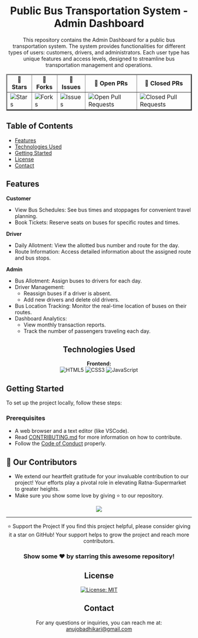 <div align="center">
  <h1>Public Bus Transportation System - Admin Dashboard</h1>
  <p>
    This repository contains the Admin Dashboard for a public bus transportation system. The system provides functionalities for different types of users: customers, drivers, and administrators. Each user type has unique features and access levels, designed to streamline bus transportation management and operations.
  </p>

  <table align="center" border="2px">
    <thead align="center">
      <tr>
        <td><b>🌟 Stars</b></td>
        <td><b>🍴 Forks</b></td>
        <td><b>🐛 Issues</b></td>
        <td><b>🔔 Open PRs</b></td>
        <td><b>🔕 Closed PRs</b></td>
      </tr>
    </thead>
    <tbody>
      <tr>
        <td><img alt="Stars" src="https://img.shields.io/github/stars/Ramsey99/Admin_Dashboard?style=flat&logo=github"/></td>
        <td><img alt="Forks" src="https://img.shields.io/github/forks/Ramsey99/Admin_Dashboard?style=flat&logo=github"/></td>
        <td><img alt="Issues" src="https://img.shields.io/github/issues/Ramsey99/Admin_Dashboard?style=flat&logo=github"/></td>
        <td><img alt="Open Pull Requests" src="https://img.shields.io/github/issues-pr/Ramsey99/Admin_Dashboard?style=flat&logo=github"/></td>
        <td><img alt="Closed Pull Requests" src="https://img.shields.io/github/issues-pr-closed/Ramsey99/Admin_Dashboard?style=flat&color=critical&logo=github"/></td>
      </tr>
    </tbody>
  </table>
</div>

<h2>Table of Contents</h2>
<ul>
  <li><a href="#features">Features</a></li>
  <li><a href="#technologies-used">Technologies Used</a></li>
  <li><a href="#getting-started">Getting Started</a></li>
  <li><a href="#license">License</a></li>
  <li><a href="#contact">Contact</a></li>
</ul>

<h2 id="features">Features</h2>
<p><b>Customer</b></p>
<ul>
  <li>View Bus Schedules: See bus times and stoppages for convenient travel planning.</li>
  <li>Book Tickets: Reserve seats on buses for specific routes and times.</li>
</ul>

<p><b>Driver</b></p>
<ul>
  <li>Daily Allotment: View the allotted bus number and route for the day.</li>
  <li>Route Information: Access detailed information about the assigned route and bus stops.</li>
</ul>

<p><b>Admin</b></p>
<ul>
  <li>Bus Allotment: Assign buses to drivers for each day.</li>
  <li>Driver Management:
    <ul>
      <li>Reassign buses if a driver is absent.</li>
      <li>Add new drivers and delete old drivers.</li>
    </ul>
  </li>
  <li>Bus Location Tracking: Monitor the real-time location of buses on their routes.</li>
  <li>Dashboard Analytics:
    <ul>
      <li>View monthly transaction reports.</li>
      <li>Track the number of passengers traveling each day.</li>
    </ul>
  </li>
</ul>

<div align="center">
  
## Technologies Used
**Frontend:**<br>
![HTML5](https://img.shields.io/badge/html5-%23E34F26.svg?style=for-the-badge&logo=html5&logoColor=white)
![CSS3](https://img.shields.io/badge/css3-%231572B6.svg?style=for-the-badge&logo=css3&logoColor=white)
![JavaScript](https://img.shields.io/badge/javascript-%23323330.svg?style=for-the-badge&logo=javascript&logoColor=%23F7DF1E)

</div>

<h2 id="getting-started">Getting Started</h2>
<p>To set up the project locally, follow these steps:</p>

### Prerequisites
  * A web browser and a text editor (like VSCode).
  * Read [CONTRIBUTING.md](CONTRIBUTING.md) for more information on how to contribute.
  * Follow the [Code of Conduct](CODE_OF_CONDUCT.md) properly.



## 👀 Our Contributors

- We extend our heartfelt gratitude for your invaluable contribution to our project! Your efforts play a pivotal role in elevating Ratna-Supermarket to greater heights.
- Make sure you show some love by giving ⭐ to our repository.

<div align="center">

  <a href="https://github.com/Ramsey99/Admin_Dashboard">
    <img src="https://contrib.rocks/image?repo=Ramsey99/Admin_Dashboard&&max=1000" />
  </a>
</div>

---

<div align="center">
⭐️ Support the Project
If you find this project helpful, please consider giving it a star on GitHub! Your support helps to grow the project and reach more contributors.

### Show some ❤️ by starring this awesome repository!

## License
[![License: MIT](https://img.shields.io/badge/License-MIT-yellow.svg)](https://opensource.org/licenses/MIT)

## Contact
For any questions or inquiries, you can reach me at: anujobadhikari@gmail.com
</div>
